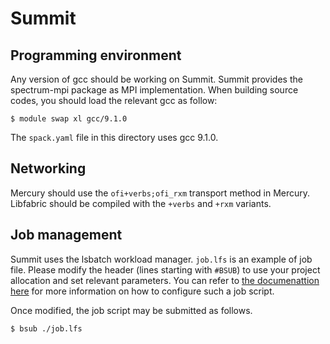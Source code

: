 Summit
======


Programming environment
-----------------------

Any version of gcc should be working on Summit. Summit provides the
spectrum-mpi package as MPI implementation. When building source codes,
you should load the relevant gcc as follow:

```
$ module swap xl gcc/9.1.0
```

The `spack.yaml` file in this directory uses gcc 9.1.0.

Networking
----------

Mercury should use the `ofi+verbs;ofi_rxm` transport method in Mercury.
Libfabric should be compiled with the `+verbs` and `+rxm` variants.


Job management
--------------

Summit uses the lsbatch workload manager. `job.lfs` is an example
of job file. Please modify the header (lines starting with `#BSUB`)
to use your project allocation and set relevant parameters. You can
refer to [the documenattion here](https://docs.olcf.ornl.gov/systems/summit_user_guide.html#running-jobs)
for more information on how to configure such a job script.

Once modified, the job script may be submitted as follows.

```
$ bsub ./job.lfs
```
